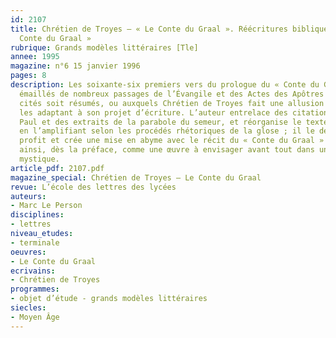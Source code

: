 ```yaml
---
id: 2107
title: Chrétien de Troyes – « Le Conte du Graal ». Réécritures bibliques dans « Le
  Conte du Graal » 
rubrique: Grands modèles littéraires [Tle]
annee: 1995
magazine: n°6 15 janvier 1996
pages: 8
description: Les soixante-six premiers vers du prologue du « Conte du Graal » sont
  émaillés de nombreux passages de l’Évangile et des Actes des Apôtres qui sont soit
  cités soit résumés, ou auxquels Chrétien de Troyes fait une allusion explicite en
  les adaptant à son projet d’écriture. L’auteur entrelace des citations de saint
  Paul et des extraits de la parabole du semeur, et réorganise le texte biblique tout
  en l’amplifiant selon les procédés rhétoriques de la glose ; il le détourne à son
  profit et crée une mise en abyme avec le récit du « Conte du Graal » qui apparaît
  ainsi, dès la préface, comme une œuvre à envisager avant tout dans une perspective
  mystique.
article_pdf: 2107.pdf
magazine_special: Chrétien de Troyes – Le Conte du Graal
revue: L’école des lettres des lycées
auteurs:
- Marc Le Person
disciplines:
- lettres
niveau_etudes:
- terminale
oeuvres:
- Le Conte du Graal
ecrivains:
- Chrétien de Troyes
programmes:
- objet d’étude - grands modèles littéraires
siecles:
- Moyen Âge
---
```

